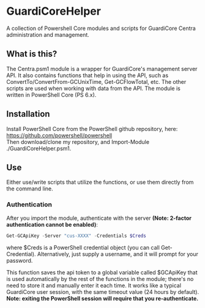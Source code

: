 # GuardiCoreHelper
A collection of Powershell Core modules and scripts for GuardiCore Centra administration and management.

## What is this?
The Centra.psm1 module is a wrapper for GuardiCore's management server API. It also contains functions that help in using the API, such as ConvertTo/ConvertFrom-GCUnixTime, Get-GCFlowTotal, etc. The other scripts are used when working with data from the API. The module is written in PowerShell Core (PS 6.x).

## Installation
Install PowerShell Core from the PowerShell github repository, here:\
https://github.com/powershell/powershell \
Then download/clone my repository, and Import-Module ./GuardiCoreHelper.psm1.

## Use
Either use/write scripts that utilize the functions, or use them directly from the command line.

### Authentication
After you import the module, authenticate with the server **(Note: 2-factor authentication cannot be enabled)**:
```PowerShell
Get-GCApiKey -Server "cus-XXXX" -Credentials $Creds
```
where $Creds is a PowerShell credential object (you can call Get-Credential). Alternatively, just supply a username, and it will prompt for your password.

This function saves the api token to a global variable called $GCApiKey that is used automatically by the rest of the functions in the module; there's no need to store it and manually enter it each time. It works like a typical GuardiCore user session, with the same timeout value (24 hours by default). **Note: exiting the PowerShell session will require that you re-authenticate.**
